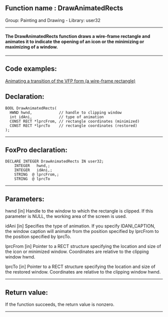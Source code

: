 
## Function name : DrawAnimatedRects
Group: Painting and Drawing - Library: user32    
***  


#### The DrawAnimatedRects function draws a wire-frame rectangle and animates it to indicate the opening of an icon or the minimizing or maximizing of a window.
***  


## Code examples:
[Animating a transition of the VFP form (a wire-frame rectangle)](../../samples/sample_255.md)  

## Declaration:
```foxpro  
BOOL DrawAnimatedRects(
  HWND hwnd,            // handle to clipping window
  int idAni,            // type of animation
  CONST RECT *lprcFrom, // rectangle coordinates (minimized)
  CONST RECT *lprcTo    // rectangle coordinates (restored)
);  
```  
***  


## FoxPro declaration:
```foxpro  
DECLARE INTEGER DrawAnimatedRects IN user32;
	INTEGER   hwnd,;
	INTEGER   idAni,;
	STRING  @ lprcFrom,;
	STRING  @ lprcTo  
```  
***  


## Parameters:
hwnd 
[in] Handle to the window to which the rectangle is clipped. If this parameter is NULL, the working area of the screen is used. 

idAni 
[in] Specifies the type of animation. If you specify IDANI_CAPTION, the window caption will animate from the position specified by lprcFrom to the position specified by lprcTo. 

lprcFrom 
[in] Pointer to a RECT structure specifying the location and size of the icon or minimized window. Coordinates are relative to the clipping window hwnd. 

lprcTo 
[in] Pointer to a RECT structure specifying the location and size of the restored window. Coordinates are relative to the clipping window hwnd.   
***  


## Return value:
If the function succeeds, the return value is nonzero.  
***  

